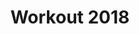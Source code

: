 ---
ee_id: '4492'
site: '1'
type: '2'
url: 2020-006-workout-2018
title: Workout 2018
year: '2020'
display_year: '2020'
medium: 'Nearly complete Web ARChive of https://soundcloud.com/ partyplaylists69/
  sets/ workout-2018 captured on Jan 2, 2020, (optional) variable home computer playback
  apparatus. '
dims:
pitch: 'Web ARChive capture of the Soundcloud “Workout 2018” playlist: https://soundcloud.com/
  partyplaylists69/ sets/ workout-2018 captured in early Jan, 2020. Soundcloud pushed
  this mix into my feed the entire 2019.'
ps:
live_url: https://conifer.rhizome.org/cory_arcangel/workout-2018
related:
youtube:
related_code:
imgs: workout-2018-2020-006-db-ih--XmQj.jpg
subheading:
download:
add_credit:
add_credits:
commission:
layout: things-i-made
---